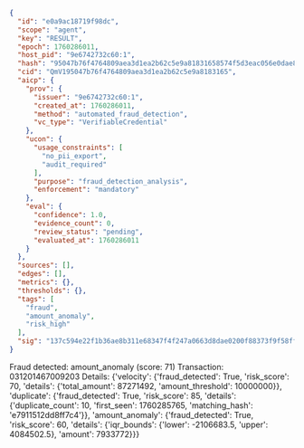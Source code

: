 ```json
{
  "id": "e0a9ac18719f98dc",
  "scope": "agent",
  "key": "RESULT",
  "epoch": 1760286011,
  "host_pid": "9e6742732c60:1",
  "hash": "95047b76f4764809aea3d1ea2b62c5e9a81831658574f5d3eac056e0dae8ecb0",
  "cid": "QmV195047b76f4764809aea3d1ea2b62c5e9a8183165",
  "aicp": {
    "prov": {
      "issuer": "9e6742732c60:1",
      "created_at": 1760286011,
      "method": "automated_fraud_detection",
      "vc_type": "VerifiableCredential"
    },
    "ucon": {
      "usage_constraints": [
        "no_pii_export",
        "audit_required"
      ],
      "purpose": "fraud_detection_analysis",
      "enforcement": "mandatory"
    },
    "eval": {
      "confidence": 1.0,
      "evidence_count": 0,
      "review_status": "pending",
      "evaluated_at": 1760286011
    }
  },
  "sources": [],
  "edges": [],
  "metrics": {},
  "thresholds": {},
  "tags": [
    "fraud",
    "amount_anomaly",
    "risk_high"
  ],
  "sig": "137c594e22f1b36ae8b311e68347f4f247a0663d8dae0200f88373f9f58ffdd6"
}
```

Fraud detected: amount_anomaly (score: 71)
Transaction: 031201467009203
Details: {'velocity': {'fraud_detected': True, 'risk_score': 70, 'details': {'total_amount': 87271492, 'amount_threshold': 10000000}}, 'duplicate': {'fraud_detected': True, 'risk_score': 85, 'details': {'duplicate_count': 10, 'first_seen': 1760285765, 'matching_hash': 'e7911512dd8ff7c4'}}, 'amount_anomaly': {'fraud_detected': True, 'risk_score': 60, 'details': {'iqr_bounds': {'lower': -2106683.5, 'upper': 4084502.5}, 'amount': 7933772}}}